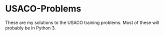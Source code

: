 # USACO-Problems
These are my solutions to the USACO training problems. Most of these will probably be in Python 3.
